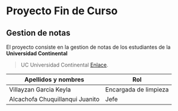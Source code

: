 # Proyecto Fin de Curso
## Gestion de notas
El proyecto consiste en la gestion de notas de los estudiantes de la **Universidad Continental**
> UC
Universidad Continental [Enlace](https://estudiantes.ucontinental.edu.pe/).

| Apellidos y nombres  | Rol |
| ------------- | ------------- |
| Villayzan Garcia Keyla  | Encargada de limpieza  |
| Alcachofa Chuquillanqui Juanito  | Jefe  |
